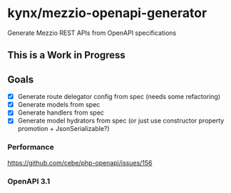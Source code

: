 # kynx/mezzio-openapi-generator

Generate Mezzio REST APIs from OpenAPI specifications

## This is a Work in Progress

## Goals

* [x] Generate route delegator config from spec (needs some refactoring)
* [x] Generate models from spec
* [x] Generate handlers from spec
* [x] Generate model hydrators from spec (or just use constructor property promotion + JsonSerializable?)

### Performance

https://github.com/cebe/php-openapi/issues/156

### OpenAPI 3.1
